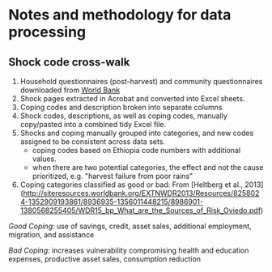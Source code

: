 # Notes and methodology for data processing

## Shock code cross-walk
1. Household questionnaires (post-harvest) and community questionnaires downloaded from [World Bank](http://econ.worldbank.org/WBSITE/EXTERNAL/EXTDEC/EXTRESEARCH/EXTLSMS/0,,contentMDK:23635478~pagePK:64168445~piPK:64168309~theSitePK:3358997,00.html)
2. Shock pages extracted in Acrobat and converted into Excel sheets.
3. Coping codes and description broken into separate columns
4. Shock codes, descriptions, as well as coping codes, manually copy/pasted into a combined tidy Excel file.
5. Shocks and coping manually grouped into categories, and new codes assigned to be consistent across data sets.  
    - coping codes based on Ethiopia code numbers with additional values.
    - when there are two potential categories, the effect and not the cause prioritized, e.g. "harvest failure from poor rains"
6. Coping categories classified as good or bad:
   From [Heltberg et al., 2013]
(http://siteresources.worldbank.org/EXTNWDR2013/Resources/8258024-1352909193861/8936935-1356011448215/8986901-1380568255405/WDR15_bp_What_are_the_Sources_of_Risk_Oviedo.pdf)

*Good Coping:* use of savings, credit, asset sales, additional employment, 
migration, and assistance

*Bad Coping:* increases vulnerability compromising health and education 
expenses, productive asset sales, consumption reduction 
